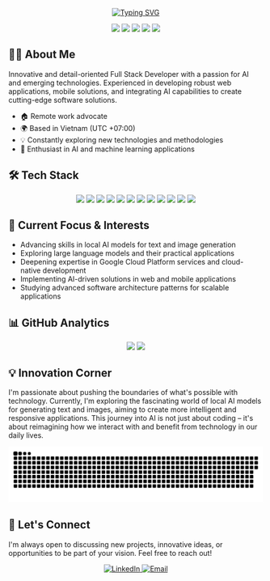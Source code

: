 <p align="center">
  <a href="htt[ps://git.io/typing-svg">
    <img src="https://readme-typing-svg.demolab.com?font=Fira+Code&size=22&duration=4000&pause=1000&color=F9826C&center=true&vCenter=true&width=680&lines=Le+Thanh+%7C+Full+Stack+Developer+%26+AI+Specialist+%F0%9F%91%A8%E2%80%8D%F0%9F%92%BB;I'm+a+software+engineer;Building+web+%26+mobile+solutions+with+AI+integration;Exploring+LLMs+and+cloud-native+development" alt="Typing SVG" />
  </a>
</p>


  <p align="center">
    <a href="mailto:minhthanh@duck.com"><img src="https://img.shields.io/badge/Email-D14836?style=for-the-badge&logo=gmail&logoColor=white"/></a>
    <a href="https://github.com/MinhxThanh"><img src="https://img.shields.io/badge/GitHub-100000?style=for-the-badge&logo=github&logoColor=white"/></a>
    <a href="https://www.linkedin.com/in/mr-minhthanh/"><img src="https://img.shields.io/badge/LinkedIn-0077B5?style=for-the-badge&logo=linkedin&logoColor=white"/></a>
    <a href="https://fb.com/Mr.MinhxThanh"><img src="https://img.shields.io/badge/Facebook-1877F2?style=for-the-badge&logo=facebook&logoColor=white"/></a>
    <a href="https://t.me/MinhxThanh"><img src="https://img.shields.io/badge/Telegram-2CA5E0?style=for-the-badge&logo=telegram&logoColor=white"/></a>
  </p>

  ## 👨‍💼 About Me

  Innovative and detail-oriented Full Stack Developer with a passion for AI and emerging technologies. Experienced in developing robust web applications, mobile solutions, and integrating AI capabilities to create cutting-edge software solutions.

  - 🏠 Remote work advocate
  - 🌍 Based in Vietnam (UTC +07:00)
  - 💡 Constantly exploring new technologies and methodologies
  - 🤖 Enthusiast in AI and machine learning applications

  ## 🛠 Tech Stack

  <p align="center">
    <img src="https://img.shields.io/badge/JavaScript-F7DF1E?style=for-the-badge&logo=javascript&logoColor=black"/>
    <img src="https://img.shields.io/badge/TypeScript-007ACC?style=for-the-badge&logo=typescript&logoColor=white"/>
    <img src="https://img.shields.io/badge/Java-ED8B00?style=for-the-badge&logo=java&logoColor=white"/>
    <img src="https://img.shields.io/badge/React-20232A?style=for-the-badge&logo=react&logoColor=61DAFB"/>
    <img src="https://img.shields.io/badge/Angular-DD0031?style=for-the-badge&logo=angular&logoColor=white"/>
    <img src="https://img.shields.io/badge/Node.js-43853D?style=for-the-badge&logo=node.js&logoColor=white"/>
    <img src="https://img.shields.io/badge/Spring-6DB33F?style=for-the-badge&logo=spring&logoColor=white"/>
    <img src="https://img.shields.io/badge/MySQL-00000F?style=for-the-badge&logo=mysql&logoColor=white"/>
    <img src="https://img.shields.io/badge/MongoDB-4EA94B?style=for-the-badge&logo=mongodb&logoColor=white"/>
    <img src="https://img.shields.io/badge/Google_Cloud-4285F4?style=for-the-badge&logo=google-cloud&logoColor=white"/>
    <img src="https://img.shields.io/badge/Docker-2496ED?style=for-the-badge&logo=docker&logoColor=white"/>
    <img src="https://img.shields.io/badge/Git-F05032?style=for-the-badge&logo=git&logoColor=white"/>
  </p>

  ## 🌱 Current Focus & Interests

  - Advancing skills in local AI models for text and image generation
  - Exploring large language models and their practical applications
  - Deepening expertise in Google Cloud Platform services and cloud-native development
  - Implementing AI-driven solutions in web and mobile applications
  - Studying advanced software architecture patterns for scalable applications

  ## 📊 GitHub Analytics

  <p align="center">
    <img height="180em" src="https://github-readme-stats.vercel.app/api?username=MinhxThanh&show_icons=true&theme=radical"/>
    <img height="180em" src="https://github-readme-stats.vercel.app/api/top-langs/?username=MinhxThanh&layout=compact&theme=radical"/>
  </p>

  ## 💡 Innovation Corner

  I'm passionate about pushing the boundaries of what's possible with technology. Currently, I'm exploring the fascinating world of local AI models for generating text and images, aiming to create more intelligent and responsive applications. This journey into AI is not just about coding – it's about reimagining how we interact with and benefit from technology in our daily lives.

<picture>
  <source media="(prefers-color-scheme: dark)" srcset="https://raw.githubusercontent.com/MinhxThanh/MinhxThanh/output/github-snake-dark.svg" />
  <source media="(prefers-color-scheme: light)" srcset="https://raw.githubusercontent.com/MinhxThanh/MinhxThanh/output/github-snake.svg" />
  <img alt="github-snake" src="https://raw.githubusercontent.com/MinhxThanh/MinhxThanh/output/github-snake.svg" />
</picture>

  ## 🤝 Let's Connect

  I'm always open to discussing new projects, innovative ideas, or opportunities to be part of your vision. Feel free to reach out!

  <p align="center">
    <a href="https://www.linkedin.com/in/mr-minhthanh/">
      <img src="https://img.shields.io/badge/LinkedIn-Connect-blue?style=for-the-badge&logo=linkedin" alt="LinkedIn" />
    </a>
    <a href="mailto:minhthanh@duck.com">
      <img src="https://img.shields.io/badge/Email-Contact-red?style=for-the-badge&logo=gmail" alt="Email" />
    </a>
  </p>
